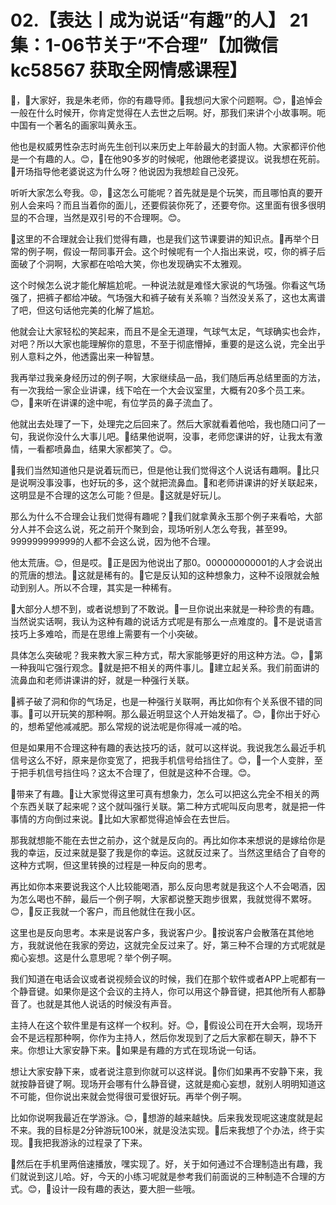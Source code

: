 # 02.【表达丨成为说话“有趣”的人】 21集：1-06节关于“不合理”【加微信 kc58567 获取全网情感课程】

🎼，🎼大家好，我是朱老师，你的有趣导师。🎼我想问大家个问题啊。😊，🎼追悼会一般在什么时候开，你肯定觉得在人去世之后啊。好，那我们来讲个小故事啊。呃中国有一个著名的画家叫黄永玉。

他也是权威男性杂志时尚先生创刊以来历史上年龄最大的封面人物。大家都评价他是一个有趣的人。😊，🎼在他90多岁的时候呢，他跟他老婆提议。说我想在死前。🎼开场指导他老婆说这为什么呀？他说因为我想趁自己没死。

听听大家怎么夸我。😡，🎼这怎么可能呢？首先就是是个玩笑，而且哪怕真的要开别人会来吗？而且当着你的面儿，还要假装你死了，还要夸你。这里面有很多很明显的不合理，当然是双引号的不合理啊。😊。

🎼这里的不合理就会让我们觉得有趣，也是我们这节课要讲的知识点。🎼再举个日常的例子啊，假设一帮同事开会。这个时候呢有一个人指出来说，哎，你的裤子后面破了个洞啊，大家都在哈哈大笑，你也发现确实不太雅观。

这个时候怎么说才能化解尴尬呢。一种说法就是难怪大家说的气场强。你看这气场强了，把裤子都给冲破。气场强大和裤子破有关系嘛？当然没关系了，这也太离谱了吧，但这句话他完美的化解了尴尬。

他就会让大家轻松的笑起来，而且不是全无道理，气球气太足，气球确实也会炸，对吧？所以大家也能理解你的意思，不至于彻底懵掉，重要的是这么说，完全出乎别人意料之外，他透露出来一种智慧。

我再举过我亲身经历过的例子啊，大家继续品一品，我们随后再总结里面的方法，有一次我给一家企业讲课，线下哈在一个大会议室里，大概有20多个员工来。😊，🎼来听在讲课的途中呢，有位学员的鼻子流血了。

他就出去处理了一下，处理完之后回来了。然后大家就看着他哈，我也随口问了一句，我说你没什么大事儿吧。🎼结果他说啊，没事，老师您课讲的好，让我太有激情，一看都喷鼻血，结果大家都笑了。😊。

🎼我们当然知道他只是说着玩而已，但是他让我们觉得这个人说话有趣啊。🎼比只是说啊没事没事，也好玩的多，这个就把流鼻血。🎼和老师讲课讲的好关联起来，这明显是不合理的这怎么可能？但是。🎼这就是好玩儿。

那么为什么不合理会让我们觉得有趣呢？🎼我们就拿黄永玉那个例子来看哈，大部分人并不会这么说，死之前开个聚到会，现场听别人怎么夸我，甚至99。999999999999的人都不会这么说，因为他不合理。

他太荒唐。😊，但是哎。🎼正是因为他说出了那0。000000000001的人才会说出的荒唐的想法。🎼这就是稀有的。🎼它是反认知的这种想象力，这种不设限就会触动到别人。所以不合理，其实是一种稀有。

🎼大部分人想不到，或者说想到了不敢说。🎼一旦你说出来就是一种珍贵的有趣。当然说实话啊，我认为这种有趣的说话方式呢是有那么一点难度的。🎼不是说语言技巧上多难哈，而是在思维上需要有一个小突破。

具体怎么突破呢？我来教大家三种方式，帮大家能够更好的用这种方法。😊，🎼第一种我叫它强行观念。🎼就是把不相关的两件事儿。🎼建立起关系。我们前面讲的流鼻血和老师讲课讲的好，就是一种强行关联。

🎼裤子破了洞和你的气场足，也是一种强行关联啊，再比如你有个关系很不错的同事。🎼可以开玩笑的那种啊。那么最近明显这个人开始发福了。😊，🎼你出于好心的，想希望他减减肥。那么常规的说法呢是你得减一减的哈。

但是如果用不合理这种有趣的表达技巧的话，就可以这样说。我说我怎么最近手机信号这么不好，原来是你变宽了，把我手机信号给挡住了。😊，🎼一个人变胖，至于把手机信号挡住吗？这太不合理了，但就是这种不合理。😊。

🎼带来了有趣。🎼让大家觉得这里可真有想象力，怎么可以把这么完全不相关的两个东西关联了起来呢？这个就叫强行关联。第二种方式呢叫反向思考，就是把一件事情的方向倒过来说。🎼比如大家都觉得追悼会在去世后。

那我就想能不能在去世之前办，这个就是反向的。再比如你本来想说的是嫁给你是我的幸运，反过来就是娶了我是你的幸运。这就反过来了。当然这里结合了自夸的这种方式啊，但这里转换的过程是一种反向的思考。

再比如你本来要说我这个人比较能喝酒，那么反向思考就是我这个人不会喝酒，因为怎么喝也不醉，最后一个例子啊，大家都说整天跑步很累，我就觉得不累呀。😊，🎼反正我就一个客户，而且他就住在我小区。

这里也是反向思考。本来是说客户多，我说客户少。🎼按说客户会散落在其他地方，我就说他在我家的旁边，这就完全反过来了。好，第三种不合理的方式呢就是痴心妄想。这是什么意思呢？举个例子啊。

我们知道在电话会议或者说视频会议的时候，我们在那个软件或者APP上呢都有一个静音键。如果你是这个会议的主持人，你可以用这个静音键，把其他所有人都静音了。也就是其他人说话的时候没有声音。

主持人在这个软件里是有这样一个权利。好。😊，🎼假设公司在开大会啊，现场开会不是远程那种啊，你作为主持人，然后你发现到了之后大家都在聊天，静不下来。你想让大家安静下来。🎼如果是有趣的方式在现场说一句话。

想让大家安静下来，或者说注意到你就可以这样说。🎼你们如果再不安静下来，我就按静音键了啊。现场开会哪有什么静音键，这就是痴心妄想，就别人明明知道这不可能，但你说出来就会觉得很可爱很好玩。再举个例子啊。

比如你说啊我最近在学游泳。😊，🎼想游的越来越快。后来我发现呢这速度就是起不来。我的目标是2分钟游玩100米，就是没法实现。🎼后来我想了个办法，终于实现。🎼我把我游泳的过程录了下来。

🎼然后在手机里两倍速播放，嘿实现了。好，关于如何通过不合理制造出有趣，我们就说到这儿哈。好，今天的小练习呢就是参考我们前面说的三种制造不合理的方式。😊，🎼设计一段有趣的表达，要大胆一些哦。


